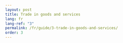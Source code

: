 ```yaml
---
layout: post
title: Trade in goods and services
lang: fr
lang-ref: "3"
permalink: /fr/guide/3-trade-in-goods-and-services/
order: 3
---
```

